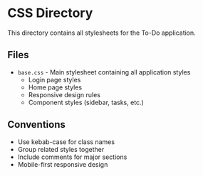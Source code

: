 # CSS Directory

This directory contains all stylesheets for the To-Do application.

## Files

- `base.css` - Main stylesheet containing all application styles
  - Login page styles
  - Home page styles
  - Responsive design rules
  - Component styles (sidebar, tasks, etc.)

## Conventions

- Use kebab-case for class names
- Group related styles together
- Include comments for major sections
- Mobile-first responsive design